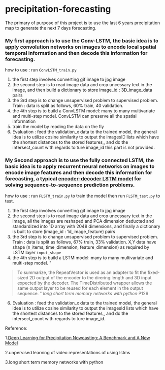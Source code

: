 # precipitation-forecasting

The primary of purpose of this project is to use the last 6 years precipitation map to generate the next 7 days forecasting.

### My first approach is to use the Conv-LSTM, the basic idea is to apply convolution networks on images to encode local spatial temporal information and then decode this information for forecasting.

how to  use :   run `ConvLSTM_train.py`

1. the first step involves converting gif image to jpg image
2. the second step is to read image data and crop uncessary text in the image, and then build a dictionary to store  image_id : 3D_image_data pairs
3. the 3rd step is to change unsupervised problem to supervised problem. Train : data is split as follows, 60% train, 40 validation.
4. the 4th step is to build a ConvLSTM model: many to many multivariate and multi-step model.  ConvLSTM can preserve all the spatial information
5. train the model by reading the data on the fly
6. Evaluation : feed the validation_x data to the trained model,  the general idea is to utilize cosine similarity to output the imagesID lists which have the
shortest distances to the stored features,, and do the intersect_count with regards to ture image_id
this part is not provided.


### My Second approach is to use the fully connected LSTM, the basic idea is to apply recurrent neural networks on images to encode image features and then decode this information for forecasting, a typical [encoder-decoder LSTM model](https://machinelearningmastery.com/lstm-autoencoders/) for solving sequence-to-sequence prediction problems.

how to  use :   run `FLSTM_train.py` to train the model then run `FLSTM_test.py` to test.
 
1. the first step involves converting gif image to jpg image
2. the second step is to read image data and crop uncessary text in the image, all the images are reshaped  and  PCA dimension deducted and standardized into 1D array with 2048 dimensions, and finally a dictionary is built to store  (image_id : 1d_image_feature) pairs
3. the 3rd step is to change unsupervised problem to supervised problem. Train : data is split as follows, 67% train, 33% validation. X,Y data have shape (n_items, time_dimension, feature_dimension) as required by LSTM layer `input_shape`
4. the 4th step is to build a LSTM model: many to many multivariate and multi-step model. "
> To summarize, the RepeatVector is used as an adapter to fit the fixed-sized 2D output of the encoder to the direring length and 3D input expected by the decoder. The TimeDistributed
wrapper allows the same output layer to be reused for each element in the output sequence. " 
*long short term memory networks with python*  P129  
6. Evaluation : feed the validation_x data to the trained model,  the general idea is to utilize cosine similarity to output the imagesId lists which have the shortest distances to the stored features,, and do the intersect_count with regards to ture image_id.

Reference: 


1.[Deep Learning for Precipitation Nowcasting: A Benchmark and A New Model](https://github.com/sxjscience/HKO-7)

2.unpervised learning of video representations of using lstms
                   
3.long short term memory networks with python
